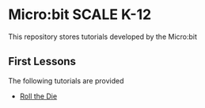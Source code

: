 # Micro:bit SCALE K-12
This repository stores tutorials developed by the Micro:bit 


## First Lessons

The following tutorials are provided

 * [Roll the Die](https://makecode.microbit.org/#tutorial:github:ajonespe/docs/tutorials/Roll_The_Die)
